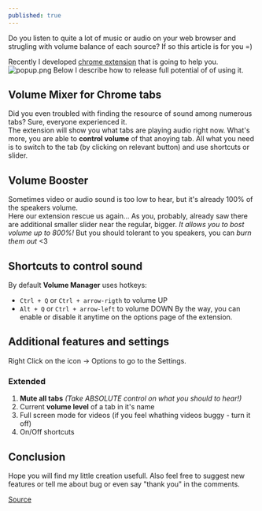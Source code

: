 ```yaml
---
published: true
---
```

Do you listen to quite a lot of music or audio on your web browser and strugling with volume balance of each source? If so this article is for you =)

Recently I developed [chrome extension](https://chrome.google.com/webstore/detail/volume-manager/kakeffogmhndegdafnbobknemagiikak) that is going to help you. 
![popup.png]({{site.baseurl}}/imgs/popup.png)
Below I describe how to release full potential of of using it.
 
## Volume Mixer for Chrome tabs
Did you even troubled with finding the resource of sound among numerous tabs? Sure, everyone experienced it.  
The extension will show you what tabs are playing audio right now. What's more, you are able to **control volume** of that anoying tab. All what you need is to switch to the tab (by clicking on relevant button) and use shortcuts or slider. 

## Volume Booster 
Sometimes video or audio sound is too low to hear, but it's already 100% of the speakers volume.  
Here our extension rescue us again... As you, probably, already saw there are additional smaller slider near the regular, bigger. _It allows you to bost volume up to 800%!_ But you should tolerant to you speakers, you can _burn them out_ <3

## Shortcuts to control sound
By default **Volume Manager** uses hotkeys:
- `Ctrl + Q` or `Ctrl + arrow-rigth` to volume UP 
- `Alt + Q` or `Ctrl + arrow-left` to volume DOWN
By the way, you can enable or disable it anytime on the options page of the extension.

## Additional features and settings
Right Click on the icon -> Options to go to the Settings.
### Extended
1. **Mute all tabs** _(Take ABSOLUTE control on what you should to hear!)_
2. Current **volume level** of a tab in it's name
3. Full screen mode for videos (if you feel whathing videos buggy - turn it off) 
4. On/Off shortcuts

## Conclusion
Hope you will find my little creation usefull. 
Also feel free to suggest new features or tell me about bug or even say "thank you" in the comments.


[Source](https://verblike.com/blog/chrome-extension-to-control-volume-of-any-tab/ "Source")